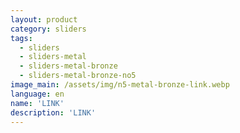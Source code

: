 ```yaml
---
layout: product
category: sliders
tags:
  - sliders
  - sliders-metal
  - sliders-metal-bronze
  - sliders-metal-bronze-no5
image_main: /assets/img/n5-metal-bronze-link.webp
language: en
name: 'LINK'
description: 'LINK'
---
```

